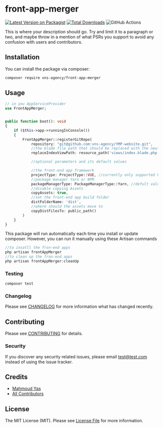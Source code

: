 # front-app-merger

[![Latest Version on Packagist](https://img.shields.io/packagist/v/vns-agency/front-app-merger.svg?style=flat-square)](https://packagist.org/packages/vns-agency/front-app-merger)
[![Total Downloads](https://img.shields.io/packagist/dt/vns-agency/front-app-merger.svg?style=flat-square)](https://packagist.org/packages/vns-agency/front-app-merger)
![GitHub Actions](https://github.com/vns-agency/front-app-merger/actions/workflows/main.yml/badge.svg)

This is where your description should go. Try and limit it to a paragraph or two, and maybe throw in a mention of what PSRs you support to avoid any confusion with users and contributors.

## Installation

You can install the package via composer:

```bash
composer require vns-agency/front-app-merger
```

## Usage

```php
// in you AppServiceProvider
use FrontAppMerger;


public function boot(): void
{
    if ($this->app->runningInConsole())
    {
        FrontAppMerger::registerGitRepo(
            repository: "git@github.com:vns-agency/YMP-website.git",
            //the blade file path that should be replaced with the newly generated index.html
            replaceIndexViewPath: resource_path('views/index.blade.php'),// default null

            //optional parameters and its default values

            //the front-end app framework
            projectType: ProjectType::VUE, //currently only supported VUE
            //package manager Yarn or NPM
            packageManagerType: PackageManagerType::Yarn, //defult value
            //disable copying Assets
            copyAssets: true, 
            //set the front-end app build folder 
            distFolderName: 'dist',
            //where should the assets move to 
            copyDistFilesTo: public_path()
        )
    }
}
```

This package will run automatically each time you install or update composer. However, you can run it manually using these Artisan commands
```php
//to insatll the fron-end apps 
php artisan frontAppMerger
//to clean up the fron-end apps 
php artisan frontAppMerger:cleanUp
```


### Testing

```bash
composer test
```

### Changelog

Please see [CHANGELOG](CHANGELOG.md) for more information what has changed recently.

## Contributing

Please see [CONTRIBUTING](CONTRIBUTING.md) for details.

### Security

If you discover any security related issues, please email test@test.com instead of using the issue tracker.

## Credits

-   [Mahmoud Yas](https://github.com/binyaas)
-   [All Contributors](../../contributors)

## License

The MIT License (MIT). Please see [License File](LICENSE.md) for more information.
